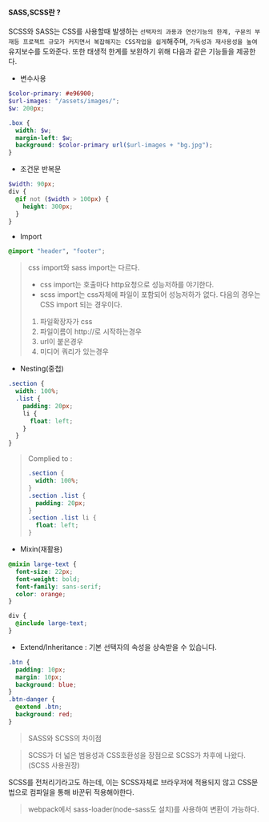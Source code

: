 #### SASS,SCSS란 ?

SCSS와 SASS는 CSS를 사용할때 발생하는 `선택자의 과용과 연산기능의 한계, 구문의 부재등 프로젝트 규모가 커지면서 복잡해지는 CSS작업을 쉽게`해주며, `가독성과 재사용성을 높여` 유지보수를 도와준다.
또한 태생적 한계를 보완하기 위해 다음과 같은 기능들을 제공한다.

- 변수사용

```scss
$color-primary: #e96900;
$url-images: "/assets/images/";
$w: 200px;

.box {
  width: $w;
  margin-left: $w;
  background: $color-primary url($url-images + "bg.jpg");
}
```

- 조건문 반복문

```scss
$width: 90px;
div {
  @if not ($width > 100px) {
    height: 300px;
  }
}
```

- Import

```scss
@import "header", "footer";
```

> css import와 sass import는 다르다.
> - css import는 호출마다 http요청으로 성능저하를 야기한다.
> - scss import는 css자체에 파일이 포함되어 성능저하가 없다.
> 다음의 경우는 CSS import 되는 경우이다.
> 1. 파일확장자가 css
> 2. 파일이름이 http://로 시작하는경우
> 3. url이 붙은경우
> 4. 미디어 쿼리가 있는경우

- Nesting(중첩)

```scss
.section {
  width: 100%;
  .list {
    padding: 20px;
    li {
      float: left;
    }
  }
}
```

> Complied to : 
> ```css
> .section {
>   width: 100%;
> }
> .section .list {
>   padding: 20px;
> }
> .section .list li {
>   float: left;
> }
> ```


- Mixin(재활용)

```scss
@mixin large-text {
  font-size: 22px;
  font-weight: bold;
  font-family: sans-serif;
  color: orange;
}
```

```scss
div {
  @include large-text;
}
```

- Extend/Inheritance : 기본 선택자의 속성을 상속받을 수 있습니다.

```scss
.btn {
  padding: 10px;
  margin: 10px;
  background: blue;
}
.btn-danger {
  @extend .btn;
  background: red;
}
```

> SASS와 SCSS의 차이점

> SCSS가 더 넓은 범용성과 CSS호환성을 장점으로 SCSS가 차후에 나왔다. (SCSS 사용권장)

SCSS를 전처리기라고도 하는데, 이는 SCSS자체로 브라우저에 적용되지 않고 CSS문법으로 컴파일을 통해 바꾼뒤 적용해야한다.

> webpack에서 sass-loader(node-sass도 설치)를 사용하여 변환이 가능하다.